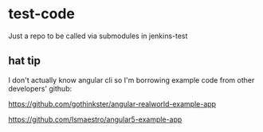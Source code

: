 # test-code
Just a repo to be called via submodules in jenkins-test

## hat tip
I don't actually know angular cli so I'm borrowing example code from other developers' github:

https://github.com/gothinkster/angular-realworld-example-app

https://github.com/Ismaestro/angular5-example-app

